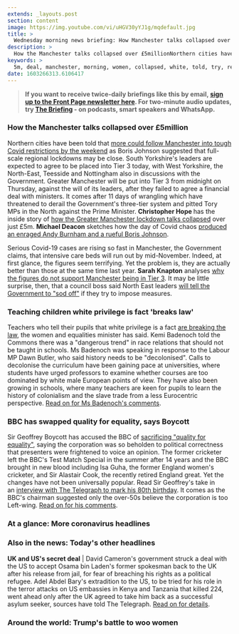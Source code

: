 ```yaml
--- 
extends: _layouts.post 
section: content 
image: https://img.youtube.com/vi/uHGV30yYJ1g/mqdefault.jpg 
title: > 
  Wednesday morning news briefing: How Manchester talks collapsed over £5m 
description: > 
  How the Manchester talks collapsed over £5millionNorthern cities have been told that more could follow Manchester into tough Covid restrictions by the weekend as Boris Johnson suggested that full-scale regional lockdowns may be close.Greater Manchester will be put into Tier 3 from midnight on Thursday, against the will of its leaders, after they failed to agree a financial deal with ministers.Christopher Hope has the inside story of how the Greater Manchester lockdown talks collapsed over just £5m.Serious Covid-19 cases are rising so fast in Manchester, the Government claims, that intensive care beds will run out by mid-November.Sarah Knapton analyses why the figures do not support Manchester being in Tier 3. 
keywords: > 
  5m, deal, manchester, morning, women, collapsed, white, told, try, read, briefing, leaders, tier, uk, talks 
date: 1603266313.6106417 
--- 
```

<div><blockquote><strong>If you want to receive twice-daily briefings like this by email,&#160;<a href="https://secure.telegraph.co.uk/secure/newsletter/front-page/?icid=News_Front-Page_text_story_abovearticle_onlineFAM">sign up to the Front Page newsletter here</a>. For two-minute audio updates, try&#160;<a href="http://playpodca.st/thebriefing">The Briefing</a>&#160;- on podcasts, smart speakers and WhatsApp.</strong></blockquote>
<h3>How the Manchester talks collapsed over &#163;5million <a href="http://t.email3.telegraph.co.uk/r/?id=h6f4accb0,39ced55d,36bee8d0"> </a></h3>
<p>Northern cities have been told that&#160;<a href="http://t.email3.telegraph.co.uk/r/?id=h6f4accb0,39ced55d,36bee8d1">more could follow Manchester into tough Covid restrictions by the weekend</a>&#160;as Boris Johnson suggested that full-scale regional lockdowns may be close. South Yorkshire's leaders are expected to agree to be placed into Tier 3 today, with West Yorkshire, the North-East, Teesside and Nottingham also in discussions with the Government. Greater Manchester will be put into Tier 3 from midnight on Thursday, against the will of its leaders, after they failed to agree a financial deal with ministers. It comes after 11 days of wrangling which have threatened to derail the Government's three-tier system and pitted Tory MPs in the North against the Prime Minister.&#160;<strong>Christopher Hope&#160;</strong>has the inside story of&#160;<a href="http://t.email3.telegraph.co.uk/r/?id=h6f4accb0,39ced55d,36bee8d2">how the Greater Manchester lockdown talks collapsed</a>&#160;over just &#163;5m.&#160;<strong>Michael Deacon</strong>&#160;sketches how the day of Covid chaos&#160;<a href="http://t.email3.telegraph.co.uk/r/?id=h6f4accb0,39ced55d,36bee8d3">produced an enraged Andy Burnham and a rueful Boris Johnson</a>.</p>
<p>Serious Covid-19 cases are rising so fast in Manchester, the Government claims, that intensive care beds will run out by mid-November. Indeed, at first glance, the figures seem terrifying. Yet the problem is, they are actually better than those at the same time last year.<strong>&#160;Sarah Knapton</strong>&#160;analyses&#160;<a href="http://t.email3.telegraph.co.uk/r/?id=h6f4accb0,39ced55d,36bee8d4">why the figures do not support Manchester being in Tier 3</a>. It may be little surprise, then, that a council boss said North East leaders&#160;<a href="http://t.email3.telegraph.co.uk/r/?id=h6f4accb0,39ced55d,36bee8d5">will tell the Government to "sod off"</a>&#160;if they try to impose measures.</p>
<h3>Teaching children white privilege is fact 'breaks law'</h3>
<p>Teachers who tell their pupils that white privilege is a fact&#160;<a href="http://t.email3.telegraph.co.uk/r/?id=h6f4accb0,39ced55d,36bee8d6">are breaking the law</a>, the women and equalities minister has said. Kemi Badenoch told the Commons there was a "dangerous trend" in race relations that should not be taught in schools. Ms Badenoch was speaking in response to the Labour MP Dawn Butler, who said history needs to be "decolonised". Calls to decolonise the curriculum have been gaining pace at universities, where students have urged professors to examine whether courses are too dominated by white male European points of view. They have also been growing in schools, where many teachers are keen for pupils to learn the history of colonialism and the slave trade from a less Eurocentric perspective.&#160;<a href="http://t.email3.telegraph.co.uk/r/?id=h6f4accb0,39ced55d,36bee8d7">Read on for Ms Badenoch's comments</a>.</p>
<h3>BBC has swapped quality for equality, says Boycott</h3>
<p>Sir Geoffrey Boycott has accused the BBC of&#160;<a href="http://t.email3.telegraph.co.uk/r/?id=h6f4accb0,39ced55d,36bee8d8">sacrificing "quality for equality"</a>, saying the corporation was so beholden to political correctness that presenters were frightened to voice an opinion. The former cricketer left the BBC's Test Match Special in the summer after 14 years and the BBC brought in new blood including Isa Guha, the former England women's cricketer, and Sir Alastair Cook, the recently retired England great. Yet the changes have not been universally popular. Read Sir Geoffrey's take in an&#160;<a href="http://t.email3.telegraph.co.uk/r/?id=h6f4accb0,39ced55d,36bee8d9">interview with&#160;The Telegraph&#160;to mark his 80th birthday</a>. It comes as the BBC's chairman suggested only the over-50s believe the corporation is too Left-wing.&#160;<a href="http://t.email3.telegraph.co.uk/r/?id=h6f4accb0,39ced55d,36bee8da">Read on for his comments</a>.</p>
<h3>At a glance: More coronavirus headlines</h3>
 
<h3>Also in the news: Today's other headlines</h3>
<p><strong>UK and US's secret deal</strong>&#160;| David Cameron's government struck a deal with the US to accept Osama bin Laden's former spokesman back to the UK after his release from jail, for fear of breaching his rights as a political refugee. Adel Abdel Bary's extradition to the US, to be tried for his role in the terror attacks on US embassies in Kenya and Tanzania that killed 224, went ahead only after the UK agreed to take him back as a successful asylum seeker, sources have told&#160;The Telegraph.&#160;<a href="http://t.email3.telegraph.co.uk/r/?id=h6f4accb0,39ced55d,36bee8e0">Read on for details</a>.</p>
 
<h3>Around the world: Trump's battle to woo women</h3>
</div>